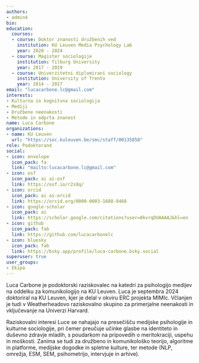 ```yaml
---
authors:
- admin4
bio: 
education:
  courses:
  - course: Doktor znanosti družbenih ved
    institution: KU Leuven Media Psychology Lab
    year: 2020 - 2024
  - course: Magister sociologije
    institution: Tilburg University
    year: 2017 - 2019
  - course: Univerzitetni diplomirani sociology
    institution: University of Trento
    year: 2014 - 2017
email: "lucacarbone.lc@gmail.com"
interests:
- Kulturna in kognitvna sociologija
- Mediji
- Družbene neenakosti
- Metode in odprta znanost
name: Luca Carbone
organizations:
- name: KU Leuven
  url: "https://soc.kuleuven.be/smc/staff/00135858"
role: Podoktorand
social:
- icon: envelope
  icon_pack: fa
  link: "mailto:lucacarbone.lc@gmail.com"
- icon: osf
  icon_pack: ai ai-osf
  link: https://osf.io/r2s8q/
- icon: orcid
  icon_pack: ai ai-orcid
  link: https://orcid.org/0000-0003-1688-9468
- icon: google-scholar
  icon_pack: ai
  link: https://scholar.google.com/citations?user=0kvrqDUAAAAJ&hl=en
- icon: github
  icon_pack: fab
  link: https://github.com/lucacarbonelc
- icon: bluesky
  icon_pack: fab
  link: https://bsky.app/profile/luca-carbone.bsky.social
superuser: true
user_groups:
- Ekipa
---
```


Luca Carbone je podoktorski raziskovalec na katedri za psihologijo medijev na oddelku za komunikologijo na KU Leuven. Luca je septembra 2024 doktoriral na KU Leuven, kjer je delal v okviru ERC projekta MIMIc. Včlanjen je tudi v Weatherheadovo raziskovalno skupino za primerjalne neenakosti in vključevanje na Univerzi Harvard.
 
Raziskovalni interesi Luce se nahajajo na presečišču medijske psihologije in kulturne sociologije, pri čemer preučuje učinke glasbe na identiteto in duševno zdravje mladih, s poudarkom na pripovedih o meritokraciji, uspehu in moškosti. Zanima se tudi za družbeno in komunikološko teorijo, algoritme in platforme, medijske dogodke in spletne kulture, ter metode (NLP, omrežja, ESM, SEM, psihometrijo, intervjuje in arhive).